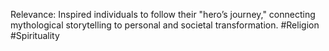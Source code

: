  Relevance: Inspired individuals to follow their "hero’s journey," connecting mythological storytelling to personal and societal transformation.
#Religion #Spirituality
